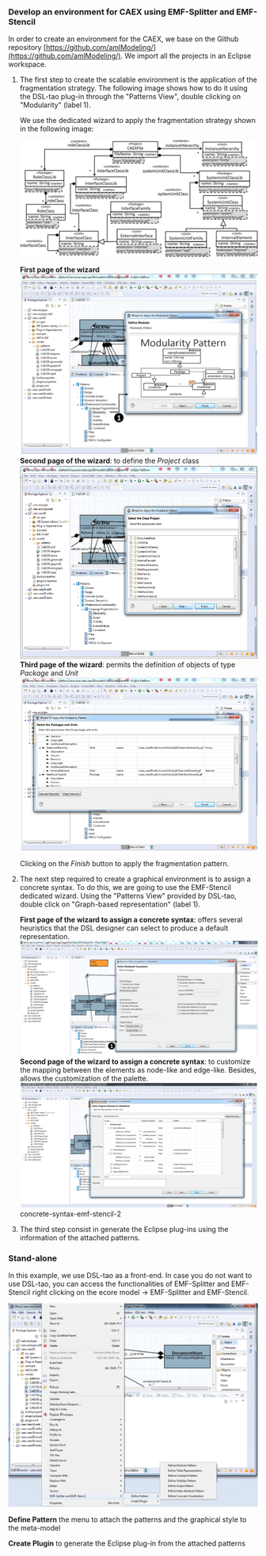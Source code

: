 ### Develop an environment for CAEX using EMF-Splitter and EMF-Stencil

In order to create an environment for the CAEX, we base on the Github repository [https://github.com/amlModeling/](https://github.com/amlModeling/). We import all the projects in an Eclipse workspace. 

1. The first step to create the scalable environment is the application of the fragmentation strategy. The following image shows how to do it using the DSL-tao plug-in through the "Patterns View", double clicking on "Modularity" (label 1).

    We use the dedicated wizard to apply the fragmentation strategy shown in the following image:

    ![Excerpt of the CAEX meta-model annotated with the fragmentation strategy](../assets/img/fragmentation_pattern_AML.png)

    __First page of the wizard__ 
    ![First page of the wizard](../assets/img/fragmentation-pattern-dsl-tao.png)
    __Second page of the wizard__: to define the _Project_ class 
    ![Second page of the wizard](../assets/img/emf-splitter-second-page.png)
    __Third page of the wizard__: permits the definition of objects of type _Package_ and _Unit_ 
    ![Third page of the wizard](../assets/img/emf-splitter-third-page.png)

    Clicking on the _Finish_ button to apply the fragmentation pattern.

2. The next step required to create a graphical environment is to assign a concrete syntax. To do this, we are going to use the EMF-Stencil dedicated wizard. Using the "Patterns View" provided by DSL-tao, double click on "Graph-based representation" (label 1).

    __First page of the wizard to assign a concrete syntax__: offers several heuristics that the DSL designer can select to produce a default representation.
    ![First page of the wizard to assign a concrete syntax](../assets/img/concrete-syntax-emf-stencil.png)
    __Second page of the wizard to assign a concrete syntax__: to customize the mapping between the elements as node-like and edge-like. Besides, allows the customization of the palette.
    ![Second page of the wizard to assign a concrete syntax](../assets/img/concrete-syntax-emf-stencil-2.png)
    concrete-syntax-emf-stencil-2

3. The third step consist in generate the Eclipse plug-ins using the information of the attached patterns.


### Stand-alone

In this example, we use DSL-tao as a front-end. In case you do not want to use DSL-tao, you can access the functionalities of EMF-Splitter and EMF-Stencil right clicking on the ecore model -> EMF-Splitter and EMF-Stencil. 

![EMF-Stencil and EMF-Splitter menu](../assets/img/emf-stencil-splitter-stand-alone.png)

__Define Pattern__ the menu to attach the patterns and the graphical style to the meta-model

__Create Plugin__ to generate the Eclipse plug-in from the attached patterns 


